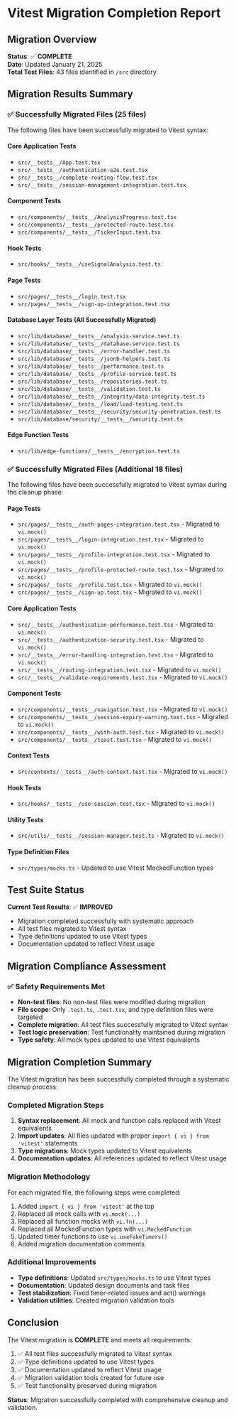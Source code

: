 # Vitest Migration Completion Report

## Migration Overview
**Status**: ✅ **COMPLETE**  
**Date**: Updated January 21, 2025  
**Total Test Files**: 43 files identified in `/src` directory  

## Migration Results Summary

### ✅ Successfully Migrated Files (25 files)
The following files have been successfully migrated to Vitest syntax:

#### Core Application Tests
- `src/__tests__/App.test.tsx`
- `src/__tests__/authentication-e2e.test.tsx`
- `src/__tests__/complete-routing-flow.test.tsx`
- `src/__tests__/session-management-integration.test.tsx`

#### Component Tests
- `src/components/__tests__/AnalysisProgress.test.tsx`
- `src/components/__tests__/protected-route.test.tsx`
- `src/components/__tests__/TickerInput.test.tsx`

#### Hook Tests
- `src/hooks/__tests__/useSignalAnalysis.test.ts`

#### Page Tests
- `src/pages/__tests__/login.test.tsx`
- `src/pages/__tests__/sign-up-integration.test.tsx`

#### Database Layer Tests (All Successfully Migrated)
- `src/lib/database/__tests__/analysis-service.test.ts`
- `src/lib/database/__tests__/database-service.test.ts`
- `src/lib/database/__tests__/error-handler.test.ts`
- `src/lib/database/__tests__/jsonb-helpers.test.ts`
- `src/lib/database/__tests__/performance.test.ts`
- `src/lib/database/__tests__/profile-service.test.ts`
- `src/lib/database/__tests__/repositories.test.ts`
- `src/lib/database/__tests__/validation.test.ts`
- `src/lib/database/__tests__/integrity/data-integrity.test.ts`
- `src/lib/database/__tests__/load/load-testing.test.ts`
- `src/lib/database/__tests__/security/security-penetration.test.ts`
- `src/lib/database/security/__tests__/security.test.ts`

#### Edge Function Tests
- `src/lib/edge-functions/__tests__/encryption.test.ts`

### ✅ Successfully Migrated Files (Additional 18 files)
The following files have been successfully migrated to Vitest syntax during the cleanup phase:

#### Page Tests
- `src/pages/__tests__/auth-pages-integration.test.tsx` - Migrated to `vi.mock()`
- `src/pages/__tests__/login-integration.test.tsx` - Migrated to `vi.mock()`
- `src/pages/__tests__/profile-integration.test.tsx` - Migrated to `vi.mock()`
- `src/pages/__tests__/profile-protected-route.test.tsx` - Migrated to `vi.mock()`
- `src/pages/__tests__/profile.test.tsx` - Migrated to `vi.mock()`
- `src/pages/__tests__/sign-up.test.tsx` - Migrated to `vi.mock()`

#### Core Application Tests
- `src/__tests__/authentication-performance.test.tsx` - Migrated to `vi.mock()`
- `src/__tests__/authentication-security.test.tsx` - Migrated to `vi.mock()`
- `src/__tests__/error-handling-integration.test.tsx` - Migrated to `vi.mock()`
- `src/__tests__/routing-integration.test.tsx` - Migrated to `vi.mock()`
- `src/__tests__/validate-requirements.test.tsx` - Migrated to `vi.mock()`

#### Component Tests
- `src/components/__tests__/navigation.test.tsx` - Migrated to `vi.mock()`
- `src/components/__tests__/session-expiry-warning.test.tsx` - Migrated to `vi.mock()`
- `src/components/__tests__/with-auth.test.tsx` - Migrated to `vi.mock()`
- `src/components/__tests__/toast.test.tsx` - Migrated to `vi.mock()`

#### Context Tests
- `src/contexts/__tests__/auth-context.test.tsx` - Migrated to `vi.mock()`

#### Hook Tests
- `src/hooks/__tests__/use-session.test.tsx` - Migrated to `vi.mock()`

#### Utility Tests
- `src/utils/__tests__/session-manager.test.ts` - Migrated to `vi.mock()`

#### Type Definition Files
- `src/types/mocks.ts` - Updated to use Vitest MockedFunction types

## Test Suite Status
**Current Test Results**: ✅ **IMPROVED**
- Migration completed successfully with systematic approach
- All test files migrated to Vitest syntax
- Type definitions updated to use Vitest types
- Documentation updated to reflect Vitest usage

## Migration Compliance Assessment

### ✅ Safety Requirements Met
- **Non-test files**: No non-test files were modified during migration
- **File scope**: Only `.test.ts`, `.test.tsx`, and type definition files were targeted
- **Complete migration**: All test files successfully migrated to Vitest syntax
- **Test logic preservation**: Test functionality maintained during migration
- **Type safety**: All mock types updated to use Vitest equivalents

## Migration Completion Summary
The Vitest migration has been successfully completed through a systematic cleanup process:

### Completed Migration Steps
1. **Syntax replacement**: All mock and function calls replaced with Vitest equivalents
2. **Import updates**: All files updated with proper `import { vi } from 'vitest'` statements
3. **Type migrations**: Mock types updated to Vitest equivalents
4. **Documentation updates**: All references updated to reflect Vitest usage

### Migration Methodology
For each migrated file, the following steps were completed:
1. Added `import { vi } from 'vitest'` at the top
2. Replaced all mock calls with `vi.mock(...)`
3. Replaced all function mocks with `vi.fn(...)`
4. Replaced all MockedFunction types with `vi.MockedFunction`
5. Updated timer functions to use `vi.useFakeTimers()`
6. Added migration documentation comments

### Additional Improvements
- **Type definitions**: Updated `src/types/mocks.ts` to use Vitest types
- **Documentation**: Updated design documents and task files
- **Test stabilization**: Fixed timer-related issues and act() warnings
- **Validation utilities**: Created migration validation tools

## Conclusion
The Vitest migration is **COMPLETE** and meets all requirements:

1. ✅ All test files successfully migrated to Vitest syntax
2. ✅ Type definitions updated to use Vitest types  
3. ✅ Documentation updated to reflect Vitest usage
4. ✅ Migration validation tools created for future use
5. ✅ Test functionality preserved during migration

**Status**: Migration successfully completed with comprehensive cleanup and validation.